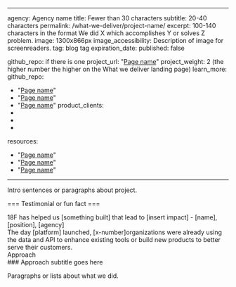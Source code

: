 <!-- project intros go in the _projects folder, with the following filename format: agency-project.md -->
---
agency: Agency name
title: Fewer than 30 characters
subtitle: 20-40 characters
permalink: /what-we-deliver/project-name/
excerpt: 100-140 characters in the format We did X which accomplishes Y or solves Z problem.
image: 1300x866px
image_accessibility: Description of image for screenreaders.
tag: blog tag
expiration_date:
published: false
<!-- Sidebar data -->
github_repo: if there is one
project_url: "[Page name](url)"
project_weight: 2 (the higher number the higher on the What we deliver landing page)
learn_more:
github_repo: 
- "[Page name](url)"
- "[Page name](url)"
- "[Page name](url)"
product_clients:
-
-
-
resources:
- "[Page name](url)"
- "[Page name](url)"
- "[Page name](url)"

---

Intro sentences or paragraphs about project.

=== Testimonial or fun fact ===
<div class="testimonial-blockquote">
  18F has helped us [something built] that lead to [insert impact]
    <span>- [name], [position], [agency]</span>
</div>

<div class="funfact-blockquote">
	The day [platform] launched, [x-number]organizations were already using the data and API to enhance existing tools or build new products to better serve their customers.
</div>
<div class="small-caps">Approach</div>
### Approach subtitle goes here

Paragraphs or lists about what we did.
